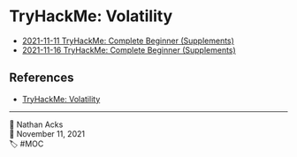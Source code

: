 # TryHackMe: Volatility

* [2021-11-11 TryHackMe: Complete Beginner (Supplements)](../log/2021-11-11-tryhackme-complete-beginner-supplements.md)
* [2021-11-16 TryHackMe: Complete Beginner (Supplements)](../log/2021-11-16-tryhackme-complete-beginner-supplements.md)

## References

* [TryHackMe: Volatility](https://tryhackme.com/room/bpvolatility)

- - - -

<span aria-hidden="true">👤</span> Nathan Acks  
<span aria-hidden="true">📅</span> November 11, 2021  
<span aria-hidden="true">🏷️</span> #MOC
